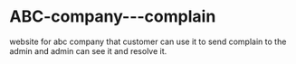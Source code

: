 # ABC-company---complain
website for abc company that customer can use it to send complain to the admin and admin can see it and resolve it.
